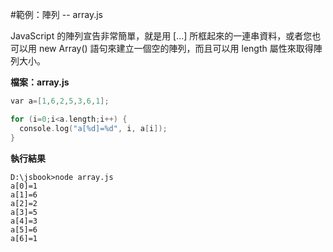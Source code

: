 #範例：陣列 -- array.js

JavaScript 的陣列宣告非常簡單，就是用 [...] 所框起來的一連串資料，或者您也可以用 new Array() 語句來建立一個空的陣列，而且可以用 length 屬性來取得陣列大小。

**檔案：array.js**

```c
var a=[1,6,2,5,3,6,1];

for (i=0;i<a.length;i++) {
  console.log("a[%d]=%d", i, a[i]);
}
```

**執行結果**

    D:\jsbook>node array.js
    a[0]=1
    a[1]=6
    a[2]=2
    a[3]=5
    a[4]=3
    a[5]=6
    a[6]=1